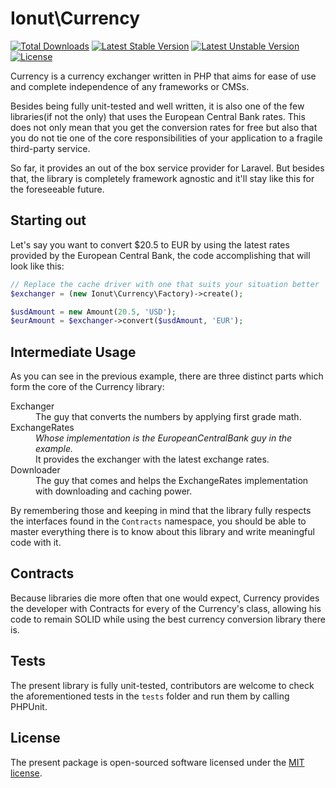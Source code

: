 # Ionut\Currency

[![Total Downloads](https://poser.pugx.org/ionut/currency/d/total.svg)](https://packagist.org/packages/ionut/currency)
[![Latest Stable Version](https://poser.pugx.org/ionut/currency/v/stable.svg)](https://packagist.org/packages/ionut/currency)
[![Latest Unstable Version](https://poser.pugx.org/ionut/currency/v/unstable.svg)](https://packagist.org/packages/ionut/currency)
[![License](https://poser.pugx.org/ionut/currency/license.svg)](https://packagist.org/packages/ionut/currency)

Currency is a currency exchanger written in PHP that aims for ease of use and complete independence of any frameworks or CMSs.

Besides being fully unit-tested and well written, it is also one of the few libraries(if not the only) that uses the European Central Bank rates.
This does not only mean that you get the conversion rates for free but also that you do not tie one of the core responsibilities of your application to a fragile third-party service.

So far, it provides an out of the box service provider for Laravel. But besides that, the library is completely framework agnostic and it'll stay like this for the foreseeable future.

## Starting out

Let's say you want to convert $20.5 to EUR by using the latest rates provided by the European Central Bank, the code accomplishing that will look like this:
```php
// Replace the cache driver with one that suits your situation better
$exchanger = (new Ionut\Currency\Factory)->create();

$usdAmount = new Amount(20.5, 'USD');
$eurAmount = $exchanger->convert($usdAmount, 'EUR');
```

## Intermediate Usage

As you can see in the previous example, there are three distinct parts which form the core of the Currency library:
<dl>
  <dt>Exchanger</dt>
  <dd>The guy that converts the numbers by applying first grade math.</dd>
  <dt>ExchangeRates</dt>
  <dd><i>Whose implementation is the EuropeanCentralBank guy in the example.</i> <br/>It provides the exchanger with the latest exchange rates.</dd>
  <dt>Downloader</dt>
  <dd>The guy that comes and helps the ExchangeRates implementation with downloading and caching power.</dd>
</dl>

By remembering those and keeping in mind that the library fully respects the interfaces found in the `Contracts` namespace, you should be able to master everything there is to know about this library and write meaningful code with it.

## Contracts
Because libraries die more often that one would expect, Currency provides the developer with Contracts for every of the Currency's class, allowing his code to remain SOLID while using the best currency conversion library there is.

## Tests
The present library is fully unit-tested, contributors are welcome to check the aforementioned tests in the `tests` folder and run them by calling PHPUnit.

## License
The present package is open-sourced software licensed under the [MIT license](http://opensource.org/licenses/MIT).